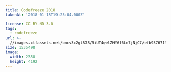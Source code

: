 ```yaml
---
title: Codefreeze 2018
takenAt: '2018-01-18T19:25:04.000Z'

license: CC BY-ND 3.0
tags:
  - codefreeze
url: >-
  //images.ctfassets.net/bncv3c2gt878/5iUT4qwlZHY6f6Ln7jNjC7/efb9376719b19d99e2ca0709684b6e6e/codefreeze-2018_39769962262_o
size: 1535498
image:
  width: 2358
  height: 4192
---
```

